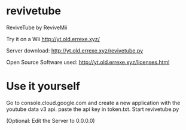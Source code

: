 # revivetube
ReviveTube by ReviveMii

Try it on a Wii http://yt.old.errexe.xyz/

Server download: http://yt.old.errexe.xyz/revivetube.py

Open Source Software used: http://yt.old.errexe.xyz/licenses.html

# Use it yourself
Go to console.cloud.google.com and create a new application with the youtube data v3 api. paste the api key in token.txt. Start revivetube.py

(Optional: Edit the Server to 0.0.0.0)
